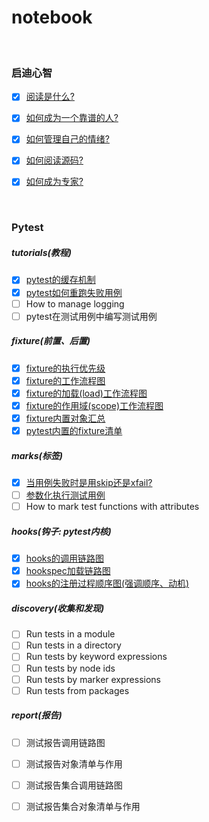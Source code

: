 # notebook

&nbsp;  
### 启迪心智
- [x] [阅读是什么?](./Enlightenment.md#阅读是什么?)  
- [x] [如何成为一个靠谱的人?](./Enlightenment.md#如何成为一个靠谱的人?)  
- [x] [如何管理自己的情绪?](./Enlightenment.md#如何管理自己的情绪?)  
- [x] [如何阅读源码?](./Enlightenment.md#如何阅读源码?)  
- [x] [如何成为专家?](./Enlightenment.md#如何成为专家?)  


&nbsp;  
### Pytest
##### tutorials(教程)
- [x] [pytest的缓存机制](./tester/pytest/docs/pytest_cache.md)
- [x] [pytest如何重跑失败用例](./tester/pytest/docs/re-run_failed_tests.md)
- [ ] How to manage logging
- [ ] pytest在测试用例中编写测试用例
##### fixture(前置、后置)
- [x] [fixture的执行优先级](tester/pytest/docs/fixture_call_order.md)  
- [x] [fixture的工作流程图](tester/pytest/docs/fixture_workflow.png)
- [x] [fixture的加载(load)工作流程图](tester/pytest/docs/load_fixture_workflow.png)
- [x] [fixture的作用域(scope)工作流程图](tester/pytest/docs/execute_fixture.md)
- [x] [fixture内置对象汇总](tester/pytest/docs/fixture_built_in.md)
- [x] [pytest内置的fixture清单](tester/pytest/docs/pytest_builtin_fixtures.md)
##### marks(标签)
- [x] [当用例失败时是用skip还是xfail?](tester/pytest/docs/skip_or_xfail.md) 
- [ ] [参数化执行测试用例](tester/pytest/docs/pytest_parameters.md)
- [ ] How to mark test functions with attributes
##### hooks(钩子: pytest内核)
- [x] [hooks的调用链路图](tester/pytest/docs/hooks/pytest_hooks_invocation_chain.png)
- [x] [hookspec加载链路图](tester/pytest/docs/pytest_load_hookspec.png)
- [x] [hooks的注册过程顺序图(强调顺序、动机)](tester/pytest/docs/pytest_register_hooks.png)
##### discovery(收集和发现)
- [ ] Run tests in a module
- [ ] Run tests in a directory
- [ ] Run tests by keyword expressions
- [ ] Run tests by node ids
- [ ] Run tests by marker expressions
- [ ] Run tests from packages
##### report(报告)
- [ ] 测试报告调用链路图
- [ ] 测试报告对象清单与作用
- [ ] 测试报告集合调用链路图
- [ ] 测试报告集合对象清单与作用


